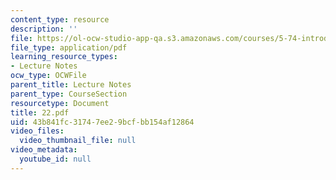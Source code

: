 ```yaml
---
content_type: resource
description: ''
file: https://ol-ocw-studio-app-qa.s3.amazonaws.com/courses/5-74-introductory-quantum-mechanics-ii-spring-2004/43b841fc31747ee29bcfbb154af12864_22.pdf
file_type: application/pdf
learning_resource_types:
- Lecture Notes
ocw_type: OCWFile
parent_title: Lecture Notes
parent_type: CourseSection
resourcetype: Document
title: 22.pdf
uid: 43b841fc-3174-7ee2-9bcf-bb154af12864
video_files:
  video_thumbnail_file: null
video_metadata:
  youtube_id: null
---
```

